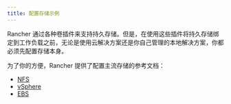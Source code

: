 ```yaml
---
title: 配置存储示例
---
```


Rancher 通过各种卷插件来支持持久存储。但是，在使用这些插件将持久存储绑定到工作负载之前，无论是使用云解决方案还是你自己管理的本地解决方案，你都必须先配置存储本身。

为了你的方便，Rancher 提供了配置主流存储的参考文档：

- [NFS](../how-to-guides/advanced-user-guides/manage-clusters/create-kubernetes-persistent-storage/provisioning-storage-examples/nfs-storage.md)
- [vSphere](../how-to-guides/advanced-user-guides/manage-clusters/create-kubernetes-persistent-storage/provisioning-storage-examples/vsphere-storage.md)
- [EBS](../how-to-guides/advanced-user-guides/manage-clusters/create-kubernetes-persistent-storage/provisioning-storage-examples/persistent-storage-in-amazon-ebs.md)
